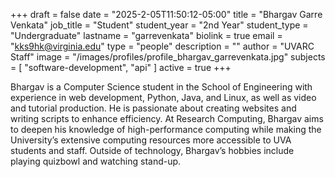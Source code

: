 +++
draft = false
date = "2025-2-05T11:50:12-05:00"
title = "Bhargav Garre Venkata"
job_title = "Student"
student_year = "2nd Year"
student_type = "Undergraduate"
lastname = "garrevenkata"
biolink = true
email = "kks9hk@virginia.edu"
type = "people"
description = ""
author = "UVARC Staff"
image = "/images/profiles/profile_bhargav_garrevenkata.jpg"
subjects = [
    "software-development", "api"
]
active = true
+++

Bhargav is a Computer Science student in the School of Engineering with experience in web development, Python, Java, and Linux, as well as video and tutorial production. He is passionate about creating websites and writing scripts to enhance efficiency. At Research Computing, Bhargav aims to deepen his knowledge of high-performance computing while making the University’s extensive computing resources more accessible to UVA students and staff. Outside of technology, Bhargav’s hobbies include playing quizbowl and watching stand-up.